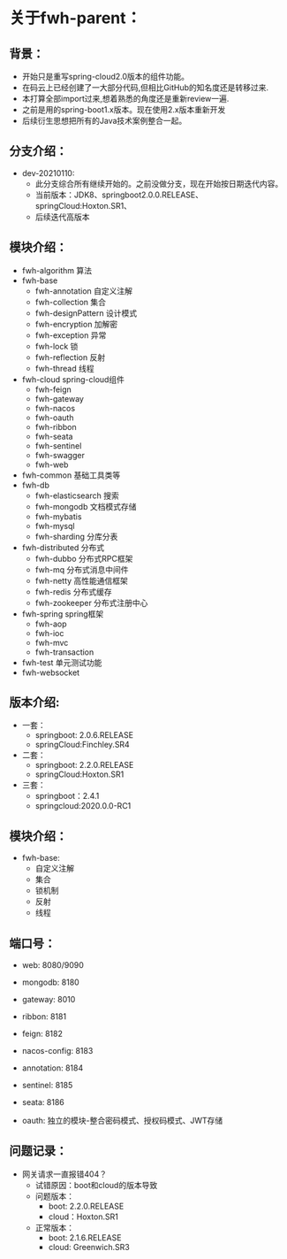 # 关于fwh-parent：
## 背景：
- 开始只是重写spring-cloud2.0版本的组件功能。
- 在码云上已经创建了一大部分代码,但相比GitHub的知名度还是转移过来.
- 本打算全部import过来,想着熟悉的角度还是重新review一遍.
- 之前是用的spring-boot1.x版本。现在使用2.x版本重新开发
- 后续衍生思想把所有的Java技术案例整合一起。

## 分支介绍：
- dev-20210110:
    - 此分支综合所有继续开始的。之前没做分支，现在开始按日期迭代内容。
    - 当前版本：JDK8、springboot2.0.0.RELEASE、springCloud:Hoxton.SR1、
    - 后续迭代高版本

## 模块介绍：
- fwh-algorithm     算法
- fwh-base
  - fwh-annotation  自定义注解
  - fwh-collection  集合
  - fwh-designPattern 设计模式
  - fwh-encryption  加解密
  - fwh-exception   异常
  - fwh-lock        锁
  - fwh-reflection  反射
  - fwh-thread      线程
- fwh-cloud         spring-cloud组件
  - fwh-feign
  - fwh-gateway
  - fwh-nacos
  - fwh-oauth
  - fwh-ribbon
  - fwh-seata
  - fwh-sentinel
  - fwh-swagger
  - fwh-web
- fwh-common      基础工具类等
- fwh-db
  - fwh-elasticsearch 搜索
  - fwh-mongodb     文档模式存储
  - fwh-mybatis
  - fwh-mysql
  - fwh-sharding    分库分表
- fwh-distributed   分布式
  - fwh-dubbo       分布式RPC框架
  - fwh-mq          分布式消息中间件
  - fwh-netty       高性能通信框架
  - fwh-redis       分布式缓存
  - fwh-zookeeper   分布式注册中心
- fwh-spring        spring框架
  - fwh-aop
  - fwh-ioc
  - fwh-mvc
  - fwh-transaction
- fwh-test          单元测试功能
- fwh-websocket

## 版本介绍:
- 一套： 
    - springboot: 2.0.6.RELEASE   
    - springCloud:Finchley.SR4
- 二套：
    - springboot: 2.2.0.RELEASE
    - springCloud:Hoxton.SR1
- 三套：
    - springboot：2.4.1
    - springcloud:2020.0.0-RC1
## 模块介绍：
- fwh-base:
    - 自定义注解
    - 集合
    - 锁机制
    - 反射
    - 线程
    
## 端口号：
- web:  8080/9090
- mongodb: 8180
- gateway: 8010
- ribbon: 8181
- feign: 8182
- nacos-config: 8183
- annotation: 8184
- sentinel: 8185
- seata: 8186

- oauth: 独立的模块-整合密码模式、授权码模式、JWT存储 

## 问题记录：
- 网关请求一直报错404？
    - 试错原因：boot和cloud的版本导致
    - 问题版本：
        - boot: 2.2.0.RELEASE
        - cloud：Hoxton.SR1
    - 正常版本：
        - boot: 2.1.6.RELEASE 
        - cloud: Greenwich.SR3